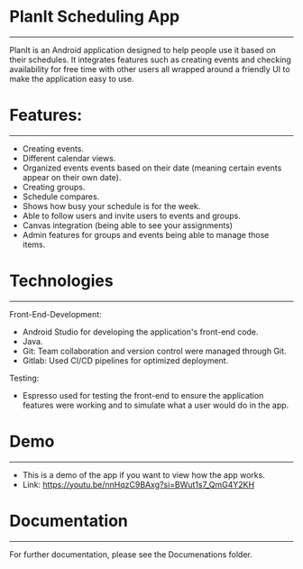 # PlanIt Scheduling App
_________________________
PlanIt is an Android application designed to help people use it based on their schedules. It integrates features such as creating events and checking availability for free time with other users all wrapped around a friendly UI to make the application easy to use. 

# Features:
_________________________
- Creating events.
- Different calendar views.
- Organized events events based on their date (meaning certain events appear on their own date).
- Creating groups.
- Schedule compares.
- Shows how busy your schedule is for the week.
- Able to follow users and invite users to events and groups.
- Canvas integration (being able to see your assignments)
- Admin features for groups and events being able to manage those items.

# Technologies 
_________________________
Front-End-Development:
- Android Studio for developing the application's front-end code.
- Java.
- Git: Team collaboration and version control were managed through Git.
- Gitlab: Used CI/CD pipelines for optimized deployment.

Testing:
- Espresso used for testing the front-end to ensure the application features were working and to simulate what a user would do in the app.

# Demo
_________________________
- This is a demo of the app if you want to view how the app works. 
- Link: https://youtu.be/nnHqzC9BAxg?si=BWut1s7_QmG4Y2KH

# Documentation
_________________________
For further documentation, please see the Documenations folder.
